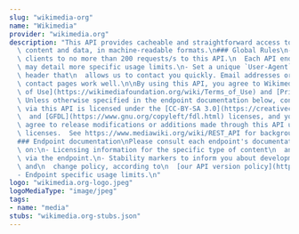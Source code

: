 ```yaml
---
slug: "wikimedia-org"
name: "Wikimedia"
provider: "wikimedia.org"
description: "This API provides cacheable and straightforward access to Wikimedia\
  \ content and data, in machine-readable formats.\n### Global Rules\n- Limit your\
  \ clients to no more than 200 requests/s to this API.\n  Each API endpoint's documentation\
  \ may detail more specific usage limits.\n- Set a unique `User-Agent` or `Api-User-Agent`\
  \ header that\n  allows us to contact you quickly. Email addresses or URLs\n  of\
  \ contact pages work well.\n\nBy using this API, you agree to Wikimedia's  [Terms\
  \ of Use](https://wikimediafoundation.org/wiki/Terms_of_Use) and [Privacy Policy](https://wikimediafoundation.org/wiki/Privacy_policy).\
  \ Unless otherwise specified in the endpoint documentation below, content accessed\
  \ via this API is licensed under the [CC-BY-SA 3.0](https://creativecommons.org/licenses/by-sa/3.0/)\
  \  and [GFDL](https://www.gnu.org/copyleft/fdl.html) licenses, and you irrevocably\
  \ agree to release modifications or additions made through this API under these\
  \ licenses.  See https://www.mediawiki.org/wiki/REST_API for background and details.\n\
  ### Endpoint documentation\nPlease consult each endpoint's documentation for details\
  \ on:\n- Licensing information for the specific type of content\n  and data served\
  \ via the endpoint.\n- Stability markers to inform you about development status\
  \ and\n  change policy, according to\n  [our API version policy](https://www.mediawiki.org/wiki/API_versioning).\n\
  - Endpoint specific usage limits.\n"
logo: "wikimedia.org-logo.jpeg"
logoMediaType: "image/jpeg"
tags:
- name: "media"
stubs: "wikimedia.org-stubs.json"
---
```

